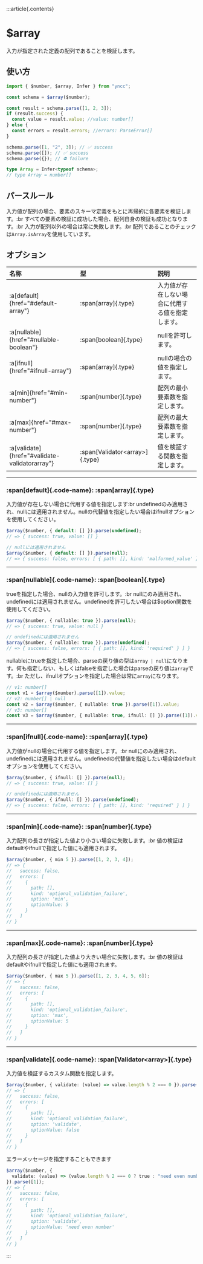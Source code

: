 :::article{.contents}

# $array

入力が指定された定義の配列であることを検証します。

## 使い方

```typescript
import { $number, $array, Infer } from "yncc";

const schema = $array($number);

const result = schema.parse([1, 2, 3]);
if (result.success) {
  const value = result.value; //value: number[]
} else {
  const errors = result.errors; //errors: ParseError[]
}

schema.parse([1, "2", 3]); // ✅ success
schema.parse([]); // ✅ success
schema.parse({}); // ⛔ failure

type Array = Infer<typeof schema>;
// type Array = number[]
```

## パースルール
入力値が配列の場合、要素のスキーマ定義をもとに再帰的に各要素を検証します。:br
すべての要素の検証に成功した場合、配列自身の検証も成功となります。:br
入力が配列以外の場合は常に失敗します。:br
配列であることのチェックは`Array.isArray`を使用しています。

## オプション

| 名称     | 型                | 説明                                             |
| :------- | :---------------- | :----------------------------------------------- |
| :a[default]{href="#default-array"}  | :span[array]{.type}            | 入力値が存在しない場合に代用する値を指定します。 |
| :a[nullable]{href="#nullable-boolean"} | :span[boolean]{.type}           | nullを許可します。                               |
| :a[ifnull]{href="#ifnull-array"}   | :span[array]{.type}            | nullの場合の値を指定します。                     |
| :a[min]{href="#min-number"}      | :span[number]{.type}            | 配列の最小要素数を指定します。                             |
| :a[max]{href="#max-number"}      | :span[number]{.type}            | 配列の最大要素数を指定します。                             |
| :a[validate]{href="#validate-validatorarray"} | :span[Validator\<array\>]{.type} | 値を検証する関数を指定します。                   |

---

### :span[default]{.code-name}: :span[array]{.type}

入力値が存在しない場合に代用する値を指定します:br
undefinedのみ適用され、nullには適用されません。nullの代替値を指定したい場合はifnullオプションを使用してください。

```typescript
$array($number, { default: [] }).parse(undefined);
// => { success: true, value: [] }

// nullには適用されません
$array($number, { default: [] }).parse(null);
// => { success: false, errors: [ { path: [], kind: 'malformed_value' } ] }
```

---

### :span[nullable]{.code-name}: :span[boolean]{.type}

trueを指定した場合、nullの入力値を許可します。:br
nullにのみ適用され、undefinedには適用されません。undefinedを許可したい場合は$option関数を使用してください。

```typescript
$array($number, { nullable: true }).parse(null);
// => { success: true, value: null }

// undefinedには適用されません
$array($number, { nullable: true }).parse(undefined);
// => { success: false, errors: [ { path: [], kind: 'required' } ] }
```

nullableにtrueを指定した場合、parseの戻り値の型は`array | null`になります。何も指定しない、もしくはfalseを指定した場合はparseの戻り値は`array`です。:br
ただし、ifnullオプションを指定した場合は常に`array`になります。

```typescript
// v1: number[]
const v1 = $array($number).parse([1]).value;
// v2: number[] | null
const v2 = $array($number, { nullable: true }).parse([1]).value;
// v3: number[]
const v3 = $array($number, { nullable: true, ifnull: [] }).parse([1]).value;
```

---

### :span[ifnull]{.code-name}: :span[array]{.type}

入力値がnullの場合に代用する値を指定します。:br
nullにのみ適用され、undefinedには適用されません。undefinedの代替値を指定したい場合はdefaultオプションを使用してください。

```typescript
$array($number, { ifnull: [] }).parse(null);
// => { success: true, value: [] }

// undefinedには適用されません
$array($number, { ifnull: [] }).parse(undefined);
// => { success: false, errors: [ { path: [], kind: 'required' } ] }
```

---

### :span[min]{.code-name}: :span[number]{.type}

入力配列の長さが指定した値より小さい場合に失敗します。:br
値の検証はdefaultやifnullで指定した値にも適用されます。

```typescript
$array($number, { min 5 }).parse([1, 2, 3, 4]);
// => {
//   success: false,
//   errors: [
//     {
//       path: [],
//       kind: 'optional_validation_failure',
//       option: 'min',
//       optionValue: 5
//     }
//   ]
// }
```

---

### :span[max]{.code-name}: :span[number]{.type}

入力配列の長さが指定した値より大きい場合に失敗します。:br
値の検証はdefaultやifnullで指定した値にも適用されます。

```typescript
$array($number, { max 5 }).parse([1, 2, 3, 4, 5, 6]);
// => {
//   success: false,
//   errors: [
//     {
//       path: [],
//       kind: 'optional_validation_failure',
//       option: 'max',
//       optionValue: 5
//     }
//   ]
// }
```

---

### :span[validate]{.code-name}: :span[Validator\<array\>]{.type}

入力値を検証するカスタム関数を指定します。

```typescript
$array($number, { validate: (value) => value.length % 2 === 0 }).parse([1]);
// => {
//   success: false,
//   errors: [
//     {
//       path: [],
//       kind: 'optional_validation_failure',
//       option: 'validate',
//       optionValue: false
//     }
//   ]
// }
```

エラーメッセージを指定することもできます
```typescript
$array($number, {
  validate: (value) => (value.length % 2 === 0 ? true : "need even number of items"),
}).parse([1]);
// => {
//   success: false,
//   errors: [
//     {
//       path: [],
//       kind: 'optional_validation_failure',
//       option: 'validate',
//       optionValue: 'need even number'
//     }
//   ]
// }
```

:::
